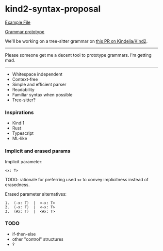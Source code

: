 # kind2-syntax-proposal

[Example File](./example.kind2)

[Grammar prototype](./ebnf.txt)

We'll be working on a tree-sitter grammar on [this PR on Kindelia/Kind2](https://github.com/Kindelia/Kind2/pull/20).

---

Please someone get me a decent tool to prototype grammars. I'm getting mad.

---

- Whitespace independent
- Context-free
- Simple and efficient parser
- Readability
- Familiar syntax when possible
- Tree-sitter?

### Inspirations

- Kind 1
- Rust
- Typescript
- ML-like

### Implicit and erased params

Implicit parameter:
```
<x: T>
```

TODO: rationale for preferring used `<>` to convey implicitness instead of erasedness.

Erased parameter alternatives:
```
1.  (-x: T)  |  <-x: T> 
2.  (~x: T)  |  <~x: T> 
3.  (#x: T)  |  <#x: T>
```

### TODO

- if-then-else
- other "control" structures
- ?
